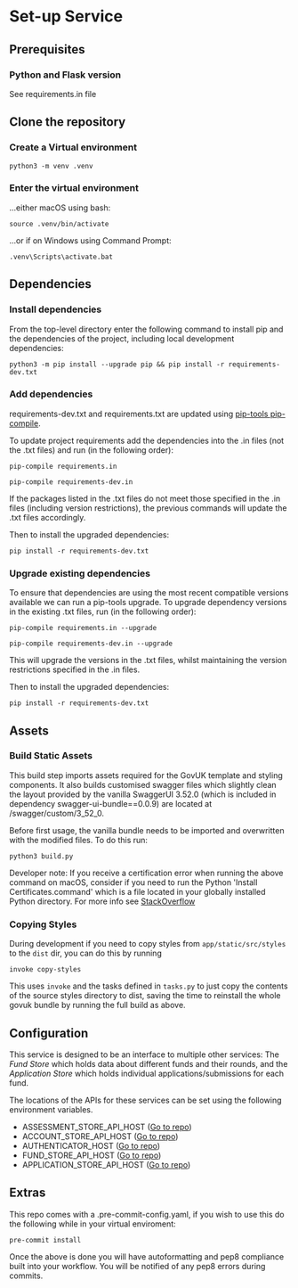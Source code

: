 # Set-up Service

## **Prerequisites**

### Python and Flask version
See requirements.in file

## **Clone the repository**

### Create a Virtual environment

    python3 -m venv .venv

### Enter the virtual environment

...either macOS using bash:

    source .venv/bin/activate

...or if on Windows using Command Prompt:

    .venv\Scripts\activate.bat

## **Dependencies**

### Install dependencies

From the top-level directory enter the following command to install pip and the dependencies of the project, including local development dependencies:

    python3 -m pip install --upgrade pip && pip install -r requirements-dev.txt

### Add dependencies

requirements-dev.txt and requirements.txt are updated using [pip-tools pip-compile](https://github.com/jazzband/pip-tools).

To update project requirements add the dependencies into the .in files (not the .txt files) and run (in the following order):

    pip-compile requirements.in

    pip-compile requirements-dev.in

If the packages listed in the .txt files do not meet those specified in the .in files (including version restrictions), the previous commands will update the .txt files accordingly.

Then to install the upgraded dependencies:

    pip install -r requirements-dev.txt

### Upgrade existing dependencies

To ensure that dependencies are using the most recent compatible versions available we can run a pip-tools upgrade. To upgrade dependency versions in the existing .txt files, run (in the following order):

    pip-compile requirements.in --upgrade

    pip-compile requirements-dev.in --upgrade

This will upgrade the versions in the .txt files, whilst maintaining the version restrictions specified in the .in files.

Then to install the upgraded dependencies:

    pip install -r requirements-dev.txt

## Assets

### Build Static Assets

This build step imports assets required for the GovUK template and styling components.
It also builds customised swagger files which slightly clean the layout provided by the vanilla SwaggerUI 3.52.0 (which is included in dependency swagger-ui-bundle==0.0.9) are located at /swagger/custom/3_52_0.

Before first usage, the vanilla bundle needs to be imported and overwritten with the modified files. To do this run:

    python3 build.py

Developer note: If you receive a certification error when running the above command on macOS,
consider if you need to run the Python
'Install Certificates.command' which is a file located in your globally installed Python directory. For more info see [StackOverflow](https://stackoverflow.com/questions/52805115/certificate-verify-failed-unable-to-get-local-issuer-certificate)

### Copying Styles
During development if you need to copy styles from `app/static/src/styles` to the `dist` dir, you can do this by running

    invoke copy-styles

This uses `invoke` and the tasks defined in `tasks.py` to just copy the contents of the source styles directory to dist, saving the time to reinstall the whole govuk bundle by running the full build as above.

## Configuration

This service is designed to be an interface to multiple other services: The *Fund Store* which holds data about different funds and their rounds, and the *Application Store* which holds individual applications/submissions for each fund.

The locations of the APIs for these services can be set using the following environment variables.

- ASSESSMENT_STORE_API_HOST ([Go to repo](https://github.com/communitiesuk/funding-service-design-assessment-store))
- ACCOUNT_STORE_API_HOST ([Go to repo](https://github.com/communitiesuk/funding-service-design-account-store))
- AUTHENTICATOR_HOST ([Go to repo](https://github.com/communitiesuk/funding-service-design-authenticator))
- FUND_STORE_API_HOST ([Go to repo](https://github.com/communitiesuk/funding-service-design-fund-store))
- APPLICATION_STORE_API_HOST ([Go to repo](https://github.com/communitiesuk/funding-service-design-application-store))

## Extras

This repo comes with a .pre-commit-config.yaml, if you wish to use this do
the following while in your virtual enviroment:

    pre-commit install

Once the above is done you will have autoformatting and pep8 compliance built
into your workflow. You will be notified of any pep8 errors during commits.
